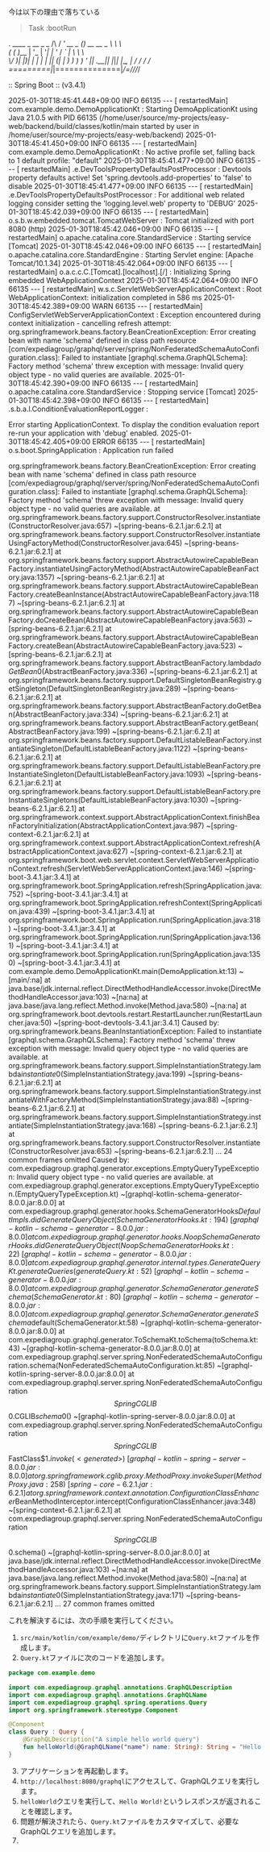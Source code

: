 今は以下の理由で落ちている
> Task :bootRun

.   ____          _            __ _ _
/\\ / ___'_ __ _ _(_)_ __  __ _ \ \ \ \
( ( )\___ | '_ | '_| | '_ \/ _` | \ \ \ \
\\/  ___)| |_)| | | | | || (_| |  ) ) ) )
'  |____| .__|_| |_|_| |_\__, | / / / /
=========|_|==============|___/=/_/_/_/

:: Spring Boot ::                (v3.4.1)

2025-01-30T18:45:41.448+09:00  INFO 66135 --- [  restartedMain] com.example.demo.DemoApplicationKt       : Starting DemoApplicationKt using Java 21.0.5 with PID 66135 (/home/user/source/my-projects/easy-web/backend/build/classes/kotlin/main started by user in /home/user/source/my-projects/easy-web/backend)
2025-01-30T18:45:41.450+09:00  INFO 66135 --- [  restartedMain] com.example.demo.DemoApplicationKt       : No active profile set, falling back to 1 default profile: "default"
2025-01-30T18:45:41.477+09:00  INFO 66135 --- [  restartedMain] .e.DevToolsPropertyDefaultsPostProcessor : Devtools property defaults active! Set 'spring.devtools.add-properties' to 'false' to disable
2025-01-30T18:45:41.477+09:00  INFO 66135 --- [  restartedMain] .e.DevToolsPropertyDefaultsPostProcessor : For additional web related logging consider setting the 'logging.level.web' property to 'DEBUG'
2025-01-30T18:45:42.039+09:00  INFO 66135 --- [  restartedMain] o.s.b.w.embedded.tomcat.TomcatWebServer  : Tomcat initialized with port 8080 (http)
2025-01-30T18:45:42.046+09:00  INFO 66135 --- [  restartedMain] o.apache.catalina.core.StandardService   : Starting service [Tomcat]
2025-01-30T18:45:42.046+09:00  INFO 66135 --- [  restartedMain] o.apache.catalina.core.StandardEngine    : Starting Servlet engine: [Apache Tomcat/10.1.34]
2025-01-30T18:45:42.064+09:00  INFO 66135 --- [  restartedMain] o.a.c.c.C.[Tomcat].[localhost].[/]       : Initializing Spring embedded WebApplicationContext
2025-01-30T18:45:42.064+09:00  INFO 66135 --- [  restartedMain] w.s.c.ServletWebServerApplicationContext : Root WebApplicationContext: initialization completed in 586 ms
2025-01-30T18:45:42.389+09:00  WARN 66135 --- [  restartedMain] ConfigServletWebServerApplicationContext : Exception encountered during context initialization - cancelling refresh attempt: org.springframework.beans.factory.BeanCreationException: Error creating bean with name 'schema' defined in class path resource [com/expediagroup/graphql/server/spring/NonFederatedSchemaAutoConfiguration.class]: Failed to instantiate [graphql.schema.GraphQLSchema]: Factory method 'schema' threw exception with message: Invalid query object type - no valid queries are available.
2025-01-30T18:45:42.390+09:00  INFO 66135 --- [  restartedMain] o.apache.catalina.core.StandardService   : Stopping service [Tomcat]
2025-01-30T18:45:42.398+09:00  INFO 66135 --- [  restartedMain] .s.b.a.l.ConditionEvaluationReportLogger :

Error starting ApplicationContext. To display the condition evaluation report re-run your application with 'debug' enabled.
2025-01-30T18:45:42.405+09:00 ERROR 66135 --- [  restartedMain] o.s.boot.SpringApplication               : Application run failed

org.springframework.beans.factory.BeanCreationException: Error creating bean with name 'schema' defined in class path resource [com/expediagroup/graphql/server/spring/NonFederatedSchemaAutoConfiguration.class]: Failed to instantiate [graphql.schema.GraphQLSchema]: Factory method 'schema' threw exception with message: Invalid query object type - no valid queries are available.
at org.springframework.beans.factory.support.ConstructorResolver.instantiate(ConstructorResolver.java:657) ~[spring-beans-6.2.1.jar:6.2.1]
at org.springframework.beans.factory.support.ConstructorResolver.instantiateUsingFactoryMethod(ConstructorResolver.java:645) ~[spring-beans-6.2.1.jar:6.2.1]
at org.springframework.beans.factory.support.AbstractAutowireCapableBeanFactory.instantiateUsingFactoryMethod(AbstractAutowireCapableBeanFactory.java:1357) ~[spring-beans-6.2.1.jar:6.2.1]
at org.springframework.beans.factory.support.AbstractAutowireCapableBeanFactory.createBeanInstance(AbstractAutowireCapableBeanFactory.java:1187) ~[spring-beans-6.2.1.jar:6.2.1]
at org.springframework.beans.factory.support.AbstractAutowireCapableBeanFactory.doCreateBean(AbstractAutowireCapableBeanFactory.java:563) ~[spring-beans-6.2.1.jar:6.2.1]
at org.springframework.beans.factory.support.AbstractAutowireCapableBeanFactory.createBean(AbstractAutowireCapableBeanFactory.java:523) ~[spring-beans-6.2.1.jar:6.2.1]
at org.springframework.beans.factory.support.AbstractBeanFactory.lambda$doGetBean$0(AbstractBeanFactory.java:336) ~[spring-beans-6.2.1.jar:6.2.1]
at org.springframework.beans.factory.support.DefaultSingletonBeanRegistry.getSingleton(DefaultSingletonBeanRegistry.java:289) ~[spring-beans-6.2.1.jar:6.2.1]
at org.springframework.beans.factory.support.AbstractBeanFactory.doGetBean(AbstractBeanFactory.java:334) ~[spring-beans-6.2.1.jar:6.2.1]
at org.springframework.beans.factory.support.AbstractBeanFactory.getBean(AbstractBeanFactory.java:199) ~[spring-beans-6.2.1.jar:6.2.1]
at org.springframework.beans.factory.support.DefaultListableBeanFactory.instantiateSingleton(DefaultListableBeanFactory.java:1122) ~[spring-beans-6.2.1.jar:6.2.1]
at org.springframework.beans.factory.support.DefaultListableBeanFactory.preInstantiateSingleton(DefaultListableBeanFactory.java:1093) ~[spring-beans-6.2.1.jar:6.2.1]
at org.springframework.beans.factory.support.DefaultListableBeanFactory.preInstantiateSingletons(DefaultListableBeanFactory.java:1030) ~[spring-beans-6.2.1.jar:6.2.1]
at org.springframework.context.support.AbstractApplicationContext.finishBeanFactoryInitialization(AbstractApplicationContext.java:987) ~[spring-context-6.2.1.jar:6.2.1]
at org.springframework.context.support.AbstractApplicationContext.refresh(AbstractApplicationContext.java:627) ~[spring-context-6.2.1.jar:6.2.1]
at org.springframework.boot.web.servlet.context.ServletWebServerApplicationContext.refresh(ServletWebServerApplicationContext.java:146) ~[spring-boot-3.4.1.jar:3.4.1]
at org.springframework.boot.SpringApplication.refresh(SpringApplication.java:752) ~[spring-boot-3.4.1.jar:3.4.1]
at org.springframework.boot.SpringApplication.refreshContext(SpringApplication.java:439) ~[spring-boot-3.4.1.jar:3.4.1]
at org.springframework.boot.SpringApplication.run(SpringApplication.java:318) ~[spring-boot-3.4.1.jar:3.4.1]
at org.springframework.boot.SpringApplication.run(SpringApplication.java:1361) ~[spring-boot-3.4.1.jar:3.4.1]
at org.springframework.boot.SpringApplication.run(SpringApplication.java:1350) ~[spring-boot-3.4.1.jar:3.4.1]
at com.example.demo.DemoApplicationKt.main(DemoApplication.kt:13) ~[main/:na]
at java.base/jdk.internal.reflect.DirectMethodHandleAccessor.invoke(DirectMethodHandleAccessor.java:103) ~[na:na]
at java.base/java.lang.reflect.Method.invoke(Method.java:580) ~[na:na]
at org.springframework.boot.devtools.restart.RestartLauncher.run(RestartLauncher.java:50) ~[spring-boot-devtools-3.4.1.jar:3.4.1]
Caused by: org.springframework.beans.BeanInstantiationException: Failed to instantiate [graphql.schema.GraphQLSchema]: Factory method 'schema' threw exception with message: Invalid query object type - no valid queries are available.
at org.springframework.beans.factory.support.SimpleInstantiationStrategy.lambda$instantiate$0(SimpleInstantiationStrategy.java:199) ~[spring-beans-6.2.1.jar:6.2.1]
at org.springframework.beans.factory.support.SimpleInstantiationStrategy.instantiateWithFactoryMethod(SimpleInstantiationStrategy.java:88) ~[spring-beans-6.2.1.jar:6.2.1]
at org.springframework.beans.factory.support.SimpleInstantiationStrategy.instantiate(SimpleInstantiationStrategy.java:168) ~[spring-beans-6.2.1.jar:6.2.1]
at org.springframework.beans.factory.support.ConstructorResolver.instantiate(ConstructorResolver.java:653) ~[spring-beans-6.2.1.jar:6.2.1]
... 24 common frames omitted
Caused by: com.expediagroup.graphql.generator.exceptions.EmptyQueryTypeException: Invalid query object type - no valid queries are available.
at com.expediagroup.graphql.generator.exceptions.EmptyQueryTypeException.<clinit>(EmptyQueryTypeException.kt) ~[graphql-kotlin-schema-generator-8.0.0.jar:8.0.0]
at com.expediagroup.graphql.generator.hooks.SchemaGeneratorHooks$DefaultImpls.didGenerateQueryObject(SchemaGeneratorHooks.kt:194) ~[graphql-kotlin-schema-generator-8.0.0.jar:8.0.0]
at com.expediagroup.graphql.generator.hooks.NoopSchemaGeneratorHooks.didGenerateQueryObject(NoopSchemaGeneratorHooks.kt:22) ~[graphql-kotlin-schema-generator-8.0.0.jar:8.0.0]
at com.expediagroup.graphql.generator.internal.types.GenerateQueryKt.generateQueries(generateQuery.kt:52) ~[graphql-kotlin-schema-generator-8.0.0.jar:8.0.0]
at com.expediagroup.graphql.generator.SchemaGenerator.generateSchema(SchemaGenerator.kt:80) ~[graphql-kotlin-schema-generator-8.0.0.jar:8.0.0]
at com.expediagroup.graphql.generator.SchemaGenerator.generateSchema$default(SchemaGenerator.kt:58) ~[graphql-kotlin-schema-generator-8.0.0.jar:8.0.0]
at com.expediagroup.graphql.generator.ToSchemaKt.toSchema(toSchema.kt:43) ~[graphql-kotlin-schema-generator-8.0.0.jar:8.0.0]
at com.expediagroup.graphql.server.spring.NonFederatedSchemaAutoConfiguration.schema(NonFederatedSchemaAutoConfiguration.kt:85) ~[graphql-kotlin-spring-server-8.0.0.jar:8.0.0]
at com.expediagroup.graphql.server.spring.NonFederatedSchemaAutoConfiguration$$SpringCGLIB$$0.CGLIB$schema$0(<generated>) ~[graphql-kotlin-spring-server-8.0.0.jar:8.0.0]
at com.expediagroup.graphql.server.spring.NonFederatedSchemaAutoConfiguration$$SpringCGLIB$$FastClass$$1.invoke(<generated>) ~[graphql-kotlin-spring-server-8.0.0.jar:8.0.0]
at org.springframework.cglib.proxy.MethodProxy.invokeSuper(MethodProxy.java:258) ~[spring-core-6.2.1.jar:6.2.1]
at org.springframework.context.annotation.ConfigurationClassEnhancer$BeanMethodInterceptor.intercept(ConfigurationClassEnhancer.java:348) ~[spring-context-6.2.1.jar:6.2.1]
at com.expediagroup.graphql.server.spring.NonFederatedSchemaAutoConfiguration$$SpringCGLIB$$0.schema(<generated>) ~[graphql-kotlin-spring-server-8.0.0.jar:8.0.0]
at java.base/jdk.internal.reflect.DirectMethodHandleAccessor.invoke(DirectMethodHandleAccessor.java:103) ~[na:na]
at java.base/java.lang.reflect.Method.invoke(Method.java:580) ~[na:na]
at org.springframework.beans.factory.support.SimpleInstantiationStrategy.lambda$instantiate$0(SimpleInstantiationStrategy.java:171) ~[spring-beans-6.2.1.jar:6.2.1]
... 27 common frames omitted

これを解決するには、次の手順を実行してください。
1. `src/main/kotlin/com/example/demo/`ディレクトリに`Query.kt`ファイルを作成します。
2. `Query.kt`ファイルに次のコードを追加します。
```kotlin
package com.example.demo

import com.expediagroup.graphql.annotations.GraphQLDescription
import com.expediagroup.graphql.annotations.GraphQLName
import com.expediagroup.graphql.spring.operations.Query
import org.springframework.stereotype.Component

@Component
class Query : Query {
    @GraphQLDescription("A simple hello world query")
    fun helloWorld(@GraphQLName("name") name: String): String = "Hello $name!"
}
```
3. アプリケーションを再起動します。
4. `http://localhost:8080/graphql`にアクセスして、GraphQLクエリを実行します。
5. `helloWorld`クエリを実行して、`Hello World!`というレスポンスが返されることを確認します。
6. 問題が解決されたら、`Query.kt`ファイルをカスタマイズして、必要なGraphQLクエリを追加します。
7. 
